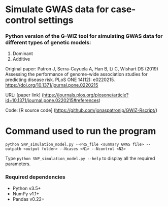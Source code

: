 # Simulate GWAS data for case-control settings

### Python version of the G-WIZ tool for simulating GWAS data for different types of genetic models:
1. Dominant
2. Additive

Original paper:
Patron J, Serra-Cayuela A, Han B, Li C, Wishart DS (2019) Assessing the performance of genome-wide association studies for predicting disease risk. PLoS ONE 14(12): e0220215. https://doi.org/10.1371/journal.pone.0220215

URL: [paper link] (https://journals.plos.org/plosone/article?id=10.1371/journal.pone.0220215#references)

Code: [R source code] (https://github.com/jonaspatronjp/GWIZ-Rscript/)

# Command used to run the program

`python SNP_simulation_model.py --PRS_file <summary GWAS file> --outpath <output folder> --Ncases <N1> --Ncontrol <N2>`

Type `python SNP_simulation_model.py --help` to display all the required parameters.

### Required dependencies
- Python v3.5+
- NumPy v1.1+
- Pandas v0.22+
